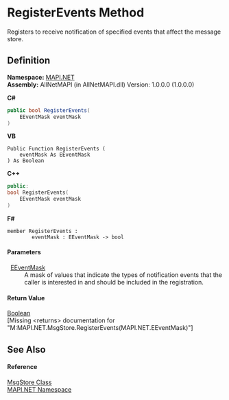 # RegisterEvents Method


Registers to receive notification of specified events that affect the message store.



## Definition
**Namespace:** <a href="5bef4637-66f8-16d4-e5f4-4d0da57a1538.md">MAPI.NET</a>  
**Assembly:** AllNetMAPI (in AllNetMAPI.dll) Version: 1.0.0.0 (1.0.0.0)

**C#**
``` C#
public bool RegisterEvents(
	EEventMask eventMask
)
```
**VB**
``` VB
Public Function RegisterEvents ( 
	eventMask As EEventMask
) As Boolean
```
**C++**
``` C++
public:
bool RegisterEvents(
	EEventMask eventMask
)
```
**F#**
``` F#
member RegisterEvents : 
        eventMask : EEventMask -> bool 
```



#### Parameters
<dl><dt>  <a href="5a15b17a-4117-5c7c-d72d-e89c6cb03fe4.md">EEventMask</a></dt><dd>A mask of values that indicate the types of notification events that the caller is interested in and should be included in the registration.</dd></dl>

#### Return Value
<a href="https://learn.microsoft.com/dotnet/api/system.boolean" target="_blank" rel="noopener noreferrer">Boolean</a>  
\[Missing &lt;returns&gt; documentation for "M:MAPI.NET.MsgStore.RegisterEvents(MAPI.NET.EEventMask)"\]

## See Also


#### Reference
<a href="6f2a2863-4894-51bc-e286-04b5a90167ef.md">MsgStore Class</a>  
<a href="5bef4637-66f8-16d4-e5f4-4d0da57a1538.md">MAPI.NET Namespace</a>  
